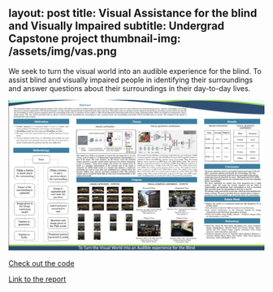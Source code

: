 layout: post
title: Visual Assistance for the blind and Visually Impaired
subtitle: Undergrad Capstone project
thumbnail-img: /assets/img/vas.png
---
We seek to turn the visual world into an audible experience for the blind. To assist blind and visually impaired people in identifying their surroundings and answer questions about their surroundings in their day-to-day lives.

![alt text](/assets/img/poster.png)

[Check out the code](https://github.com/Sanjanav-98/Visual-Assistance-for-the-Blind-)

[Link to the report](https://docs.google.com/document/d/1_qEKEDxThBzZ_71iP1GVDafg-zKegzqz/edit?usp=sharing&ouid=109778179867412778366&rtpof=true&sd=true)

